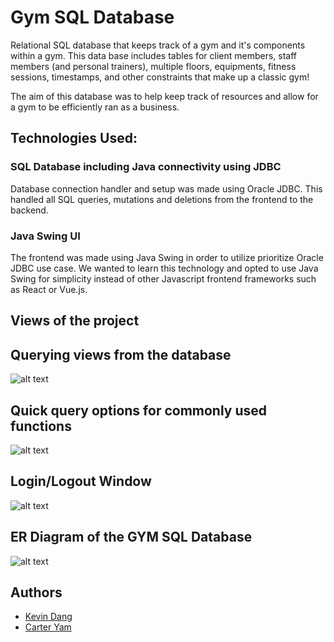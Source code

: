 # Gym SQL Database

Relational SQL database that keeps track of a gym and it's components within a gym.
This data base includes tables for client members, staff members (and personal trainers), multiple floors, equipments, fitness sessions, timestamps, and other constraints that make up a classic gym!

The aim of this database was to help keep track of resources and allow for a gym to be efficiently ran as a business.

## Technologies Used:

### SQL Database including Java connectivity using JDBC

Database connection handler and setup was made using Oracle JDBC. This handled all SQL queries, mutations and deletions from the frontend to the backend.

### Java Swing UI

The frontend was made using Java Swing in order to utilize prioritize Oracle JDBC use case. We wanted to learn this technology and opted to use Java Swing for simplicity instead of other Javascript frontend frameworks such as React or Vue.js.

## Views of the project

## Querying views from the database
![alt text](https://i.ibb.co/QfPDdxn/sql.png)

## Quick query options for commonly used functions
![alt text](https://i.ibb.co/c3kvXL4/Screen-Shot-2024-07-22-at-12-51-56-PM.png)

## Login/Logout Window
![alt text](https://i.ibb.co/P6jCtnw/Screen-Shot-2024-07-22-at-12-52-26-PM.png)

## ER Diagram of the GYM SQL Database
![alt text](https://i.ibb.co/BgJSYr3/Picture1.png)

## Authors
- [Kevin Dang](https://github.com/kdang243)
- [Carter Yam](https://github.com/carteryam)

